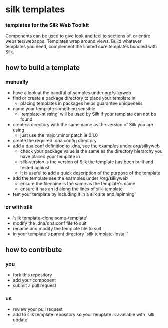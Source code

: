 # silk templates
### templates for the Silk Web Toolkit

Components can be used to give look and feel to sections of, or entire websites/webapps.  Templates wrap around views.
Build whatever templates you need, complement the limited core templates bundled with Silk.

## how to build a template
### manually

* have a look at the handful of samples under org/silkyweb
* find or create a package directory to place your template in
  * placing templates in packages helps guarantee uniqueness
* name your template something sensible
  * 'template-missing' will be used by Silk if your template can not be found
* create a directory with the same name as the version of Silk you are using
  * just use the major.minor.patch ie 0.1.0
* create the required .dna config directory
* add a dna.conf definition to .dna, see the examples under org/silkyweb
  * check your package value is the same as the directory hierarchy you have placed your template in
  * silk-version is the version of Silk the template has been built and tested against
  * it is useful to add a quick description of the purpose of the template
* add the template see the examples under /org/silkyweb
  * ensure the filename is the same as the template's name
  * ensure it has an id along the lines of silk-template
* test your template by including it in a silk site and 'spinning'

### or with silk

* 'silk template-clone some-template'
* modify the .dna/dna.conf file to suit
* rename and modify the template file to suit 
* in your template's parent directory 'silk template-install'


## how to contribute

### you

* fork this repository
* add your component
* submit a pull request

### us

* review your pull request
* add to silk template repository so your template is available with 'silk update'
